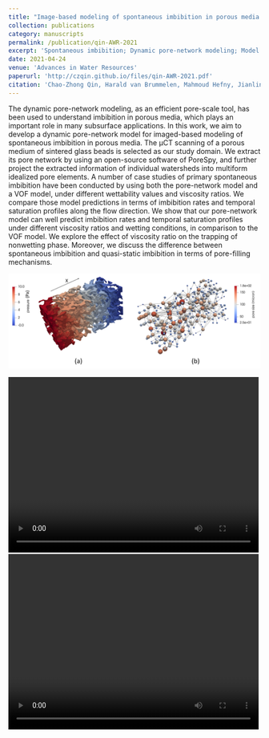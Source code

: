 ```yaml
---
title: "Image-based modeling of spontaneous imbibition in porous media by a dynamic pore network model"
collection: publications
category: manuscripts
permalink: /publication/qin-AWR-2021
excerpt: 'Spontaneous imbibition; Dynamic pore-network modeling; Model validation'
date: 2021-04-24
venue: 'Advances in Water Resources'
paperurl: 'http://czqin.github.io/files/qin-AWR-2021.pdf'
citation: 'Chao-Zhong Qin, Harald van Brummelen, Mahmoud Hefny, Jianlin Zhao, Image-based modeling of spontaneous imbibition in porous media by a dynamic pore network model, Advances in Water Resources, 152, 103932, 2021, https://doi.org/10.1016/j.advwatres.2021.103932.'
---
```


The dynamic pore-network modeling, as an efficient pore-scale tool, has been used to understand imbibition in porous media, which plays an important role in many subsurface applications. In this work, we aim to develop a dynamic pore-network model for imaged-based modeling of spontaneous imbibition in porous media. The μCT scanning of a porous medium of sintered glass beads is selected as our study domain. We extract its pore network by using an open-source software of PoreSpy, and further project the extracted information of individual watersheds into multiform idealized pore elements. A number of case studies of primary spontaneous imbibition have been conducted by using both the pore-network model and a VOF model, under different wettability values and viscosity ratios. We compare those model predictions in terms of imbibition rates and temporal saturation profiles along the flow direction. We show that our pore-network model can well predict imbibition rates and temporal saturation profiles under different viscosity ratios and wetting conditions, in comparison to the VOF model. We explore the effect of viscosity ratio on the trapping of nonwetting phase. Moreover, we discuss the difference between spontaneous imbibition and quasi-static imbibition in terms of pore-filling mechanisms.

<p align="left">
  <img src="/images/qin-AWR-2021-GA-1.png" alt="A dynamic pore-network model for spontaneous imbibition" width="600">
</p>

<div style="overflow: auto;">
  <video width="500" height="350" controls>
    <source src="/images/SI-DPNM-wang-AWR-2021-1.mp4" type="video/mp4">
    <p>抱歉，您的浏览器无法播放此视频。</p>
  </video>
  <video width="500" height="350" controls>
    <source src="/images/SI-DPNM-wang-AWR-2021-2.mp4" type="video/mp4">
    <p>抱歉，您的浏览器无法播放此视频。</p>
  </video>
</div>


